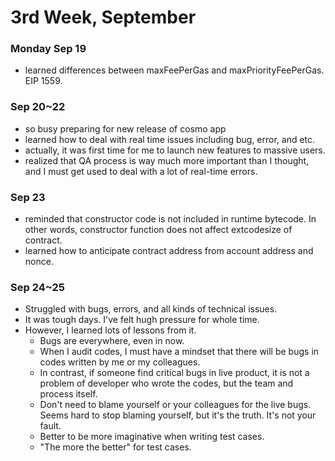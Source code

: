 # 3rd Week, September

### Monday Sep 19

- learned differences between maxFeePerGas and maxPriorityFeePerGas. EIP 1559.

### Sep 20~22

- so busy preparing for new release of cosmo app
- learned how to deal with real time issues including bug, error, and etc.
- actually, it was first time for me to launch new features to massive users.
- realized that QA process is way much more important than I thought, and I must get used to deal with a lot of real-time errors.

### Sep 23

- reminded that constructor code is not included in runtime bytecode. In other words, constructor function does not affect extcodesize of contract.
- learned how to anticipate contract address from account address and nonce.

### Sep 24~25

- Struggled with bugs, errors, and all kinds of technical issues.
- It was tough days. I've felt hugh pressure for whole time.
- However, I learned lots of lessons from it.
  - Bugs are everywhere, even in now.
  - When I audit codes, I must have a mindset that there will be bugs in codes written by me or my colleagues.
  - In contrast, if someone find critical bugs in live product, it is not a problem of developer who wrote the codes, but the team and process itself.
  - Don't need to blame yourself or your colleagues for the live bugs. Seems hard to stop blaming yourself, but it's the truth. It's not your fault.
  - Better to be more imaginative when writing test cases.
  - "The more the better" for test cases.
